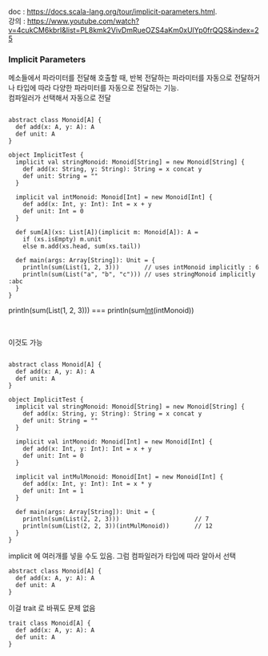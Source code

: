 doc : https://docs.scala-lang.org/tour/implicit-parameters.html.   
강의 : https://www.youtube.com/watch?v=4cukCM6kbrI&list=PL8kmk2VivDmRueOZS4aKm0xUlYp0frQQS&index=25    

### Implicit Parameters
메소들에서 파라미터를 전달해 호출할 때, 반복 전달하는 파라미터를 자동으로 전달하거나 타입에 따라 다양한 파라미터를 자동으로 전달하는 기능.    
컴파일러가 선택해서 자동으로 전달    

```

abstract class Monoid[A] {
  def add(x: A, y: A): A
  def unit: A
}

object ImplicitTest {
  implicit val stringMonoid: Monoid[String] = new Monoid[String] {
    def add(x: String, y: String): String = x concat y
    def unit: String = ""
  }
  
  implicit val intMonoid: Monoid[Int] = new Monoid[Int] {
    def add(x: Int, y: Int): Int = x + y
    def unit: Int = 0
  }
  
  def sum[A](xs: List[A])(implicit m: Monoid[A]): A =
    if (xs.isEmpty) m.unit
    else m.add(xs.head, sum(xs.tail))
    
  def main(args: Array[String]): Unit = {
    println(sum(List(1, 2, 3)))       // uses intMonoid implicitly : 6
    println(sum(List("a", "b", "c"))) // uses stringMonoid implicitly :abc
  }
}
```
println(sum(List(1, 2, 3)))  === println(sum[Int](List[Int](1,2,3))(intMonoid))

<br/>

이것도 가능

```

abstract class Monoid[A] {
  def add(x: A, y: A): A
  def unit: A
}

object ImplicitTest {
  implicit val stringMonoid: Monoid[String] = new Monoid[String] {
    def add(x: String, y: String): String = x concat y
    def unit: String = ""
  }
  
  implicit val intMonoid: Monoid[Int] = new Monoid[Int] {
    def add(x: Int, y: Int): Int = x + y
    def unit: Int = 0
  }
  
  implicit val intMulMonoid: Monoid[Int] = new Monoid[Int] {
    def add(x: Int, y: Int): Int = x * y
    def unit: Int = 1
  }
    
  def main(args: Array[String]): Unit = {
    println(sum(List(2, 2, 3)))                     // 7
    println(sum(List(2, 2, 3))(intMulMonoid))       // 12
  }
}
```
implicit 에 여러개를 넣을 수도 있음. 그럼 컴파일러가 타입에 따라 알아서 선택    

```
abstract class Monoid[A] {
  def add(x: A, y: A): A
  def unit: A
}
```
이걸 trait 로 바꿔도 문제 없음
```
trait class Monoid[A] {
  def add(x: A, y: A): A
  def unit: A
}
```
